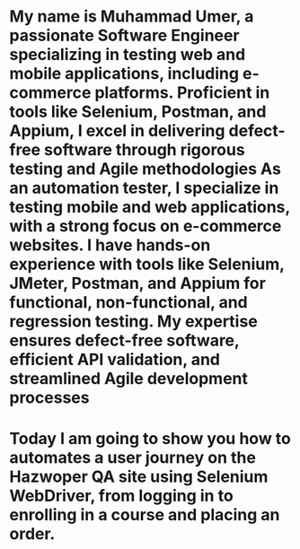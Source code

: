 # My name is Muhammad Umer, a passionate Software Engineer specializing in testing web and mobile applications, including e-commerce platforms. Proficient in tools like Selenium, Postman, and Appium, I excel in delivering defect-free software through rigorous testing and Agile methodologies​ As an automation tester, I specialize in testing mobile and web applications, with a strong focus on e-commerce websites. I have hands-on experience with tools like Selenium, JMeter, Postman, and Appium for functional, non-functional, and regression testing. My expertise ensures defect-free software, efficient API validation, and streamlined Agile development processes​

# Today I am going to show you how to automates a user journey on the Hazwoper QA site using Selenium WebDriver, from logging in to enrolling in a course and placing an order.
